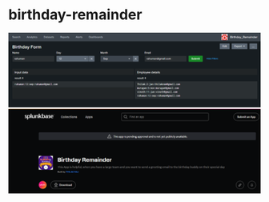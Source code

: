 # birthday-remainder
![Logo](https://github.com/thilak99/birthday-remainder/blob/main/appserver/images/Capture.PNG)
![Logo](https://github.com/thilak99/birthday-remainder/blob/main/appserver/images/Capturee.PNG)
